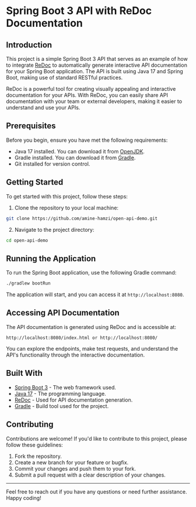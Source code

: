 # Spring Boot 3 API with ReDoc Documentation

## Introduction

This project is a simple Spring Boot 3 API that serves as an example of how to integrate [ReDoc](https://github.com/Redocly/redoc) to automatically generate interactive API documentation for your Spring Boot application. The API is built using Java 17 and Spring Boot, making use of standard RESTful practices.

ReDoc is a powerful tool for creating visually appealing and interactive documentation for your APIs. With ReDoc, you can easily share API documentation with your team or external developers, making it easier to understand and use your APIs.

## Prerequisites

Before you begin, ensure you have met the following requirements:

- Java 17 installed. You can download it from [OpenJDK](https://jdk.java.net/17/).
- Gradle installed. You can download it from [Gradle](https://gradle.org/install/).
- Git installed for version control.

## Getting Started

To get started with this project, follow these steps:

1. Clone the repository to your local machine:

```bash
git clone https://github.com/amine-hamzi/open-api-demo.git
```

2. Navigate to the project directory:

```bash
cd open-api-demo
```

## Running the Application

To run the Spring Boot application, use the following Gradle command:

```bash
./gradlew bootRun
```

The application will start, and you can access it at `http://localhost:8080`.

## Accessing API Documentation

The API documentation is generated using ReDoc and is accessible at:

```
http://localhost:8080/index.html or http://localhost:8080/
```

You can explore the endpoints, make test requests, and understand the API's functionality through the interactive documentation.

## Built With

- [Spring Boot 3](https://spring.io/projects/spring-boot) - The web framework used.
- [Java 17](https://openjdk.java.net/projects/jdk/17/) - The programming language.
- [ReDoc](https://github.com/Redocly/redoc) - Used for API documentation generation.
- [Gradle](https://gradle.org/) - Build tool used for the project.

## Contributing

Contributions are welcome! If you'd like to contribute to this project, please follow these guidelines:

1. Fork the repository.
2. Create a new branch for your feature or bugfix.
3. Commit your changes and push them to your fork.
4. Submit a pull request with a clear description of your changes.

---

Feel free to reach out if you have any questions or need further assistance. Happy coding!
